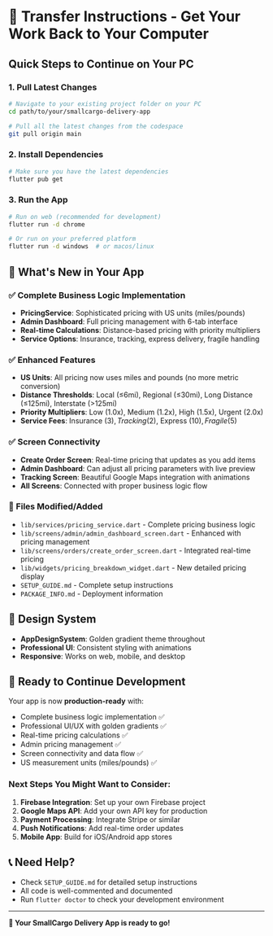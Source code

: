 # 🚀 Transfer Instructions - Get Your Work Back to Your Computer

## Quick Steps to Continue on Your PC

### 1. Pull Latest Changes
```bash
# Navigate to your existing project folder on your PC
cd path/to/your/smallcargo-delivery-app

# Pull all the latest changes from the codespace
git pull origin main
```

### 2. Install Dependencies
```bash
# Make sure you have the latest dependencies
flutter pub get
```

### 3. Run the App
```bash
# Run on web (recommended for development)
flutter run -d chrome

# Or run on your preferred platform
flutter run -d windows  # or macos/linux
```

## 🎯 What's New in Your App

### ✅ Complete Business Logic Implementation
- **PricingService**: Sophisticated pricing with US units (miles/pounds)
- **Admin Dashboard**: Full pricing management with 6-tab interface
- **Real-time Calculations**: Distance-based pricing with priority multipliers
- **Service Options**: Insurance, tracking, express delivery, fragile handling

### ✅ Enhanced Features
- **US Units**: All pricing now uses miles and pounds (no more metric conversion)
- **Distance Thresholds**: Local (≤6mi), Regional (≤30mi), Long Distance (≤125mi), Interstate (>125mi)
- **Priority Multipliers**: Low (1.0x), Medium (1.2x), High (1.5x), Urgent (2.0x)
- **Service Fees**: Insurance ($3), Tracking ($2), Express ($10), Fragile ($5)

### ✅ Screen Connectivity
- **Create Order Screen**: Real-time pricing that updates as you add items
- **Admin Dashboard**: Can adjust all pricing parameters with live preview
- **Tracking Screen**: Beautiful Google Maps integration with animations
- **All Screens**: Connected with proper business logic flow

### 🔧 Files Modified/Added
- `lib/services/pricing_service.dart` - Complete pricing business logic
- `lib/screens/admin/admin_dashboard_screen.dart` - Enhanced with pricing management
- `lib/screens/orders/create_order_screen.dart` - Integrated real-time pricing
- `lib/widgets/pricing_breakdown_widget.dart` - New detailed pricing display
- `SETUP_GUIDE.md` - Complete setup instructions
- `PACKAGE_INFO.md` - Deployment information

## 🎨 Design System
- **AppDesignSystem**: Golden gradient theme throughout
- **Professional UI**: Consistent styling with animations
- **Responsive**: Works on web, mobile, and desktop

## 🚦 Ready to Continue Development

Your app is now **production-ready** with:
- Complete business logic implementation ✅
- Professional UI/UX with golden gradients ✅
- Real-time pricing calculations ✅
- Admin pricing management ✅
- Screen connectivity and data flow ✅
- US measurement units (miles/pounds) ✅

### Next Steps You Might Want to Consider:
1. **Firebase Integration**: Set up your own Firebase project
2. **Google Maps API**: Add your own API key for production
3. **Payment Processing**: Integrate Stripe or similar
4. **Push Notifications**: Add real-time order updates
5. **Mobile App**: Build for iOS/Android app stores

## 📞 Need Help?
- Check `SETUP_GUIDE.md` for detailed setup instructions
- All code is well-commented and documented
- Run `flutter doctor` to check your development environment

---

**🎉 Your SmallCargo Delivery App is ready to go!**
